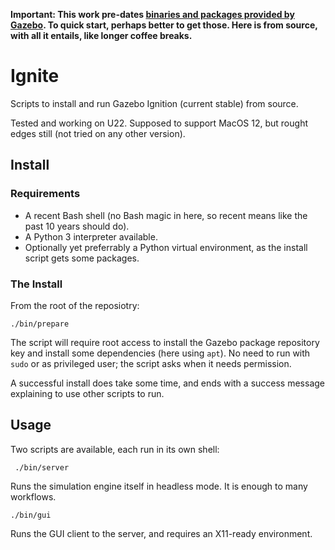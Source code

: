**Important: This work pre-dates [binaries and packages provided by Gazebo](https://gazebosim.org/docs/all/getstarted). To quick start, perhaps better to get those. Here is from source, with all it entails, like longer coffee breaks.**

# Ignite

Scripts to install and run Gazebo Ignition (current stable) from source.

Tested and working on U22. Supposed to support MacOS 12, but rought edges still (not tried on any other version).

## Install

### Requirements

* A recent Bash shell (no Bash magic in here, so recent means like the past 10 years should do).
* A Python 3 interpreter available.
* Optionally yet preferrably a Python virtual environment, as the install script gets some packages.

### The Install

From the root of the reposiotry:

    ./bin/prepare
    
 The script will require root access to install the Gazebo package repository key and install some dependencies (here using `apt`). No need to run with `sudo` or as privileged user; the script asks when it needs permission.
 
 A successful install does take some time, and ends with a success message explaining to use other scripts to run.
 
 ## Usage
 
 Two scripts are available, each run in its own shell:
 
     ./bin/server
     
Runs the simulation engine itself in headless mode. It is enough to many workflows.

    ./bin/gui
    
Runs the GUI client to the server, and requires an X11-ready environment.
